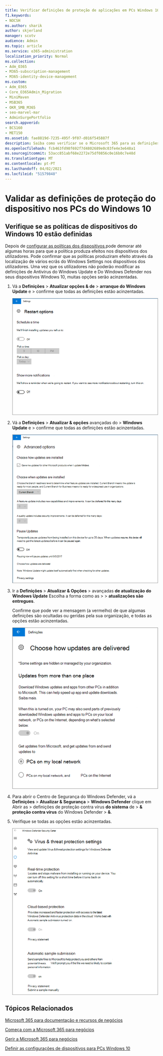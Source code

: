 ```yaml
---
title: Verificar definições de proteção de aplicações em PCs Windows 10
f1.keywords:
- NOCSH
ms.author: sharik
author: skjerland
manager: scotv
audience: Admin
ms.topic: article
ms.service: o365-administration
localization_priority: Normal
ms.collection:
- Adm_O365
- M365-subscription-management
- M365-identity-device-management
ms.custom:
- Adm_O365
- Core_O365Admin_Migration
- MiniMaven
- MSB365
- OKR_SMB_M365
- seo-marvel-mar
- AdminSurgePortfolio
search.appverid:
- BCS160
- MET150
ms.assetid: fae8819d-7235-495f-9f07-d016f545887f
description: Saiba como verificar se o Microsoft 365 para as definições de proteção de aplicações empresariais entrou em vigor nos dispositivos windows 10 dos seus utilizadores.
ms.openlocfilehash: fcb463fd98f692f7d4802689e0c03fe4e3e648a1
ms.sourcegitcommit: 53acc851abf68e2272e75df0856c0e16b0c7e48d
ms.translationtype: MT
ms.contentlocale: pt-PT
ms.lasthandoff: 04/02/2021
ms.locfileid: "51579848"
---
```

# <a name="validate-device-protection-settings-on-windows-10-pcs"></a>Validar as definições de proteção do dispositivo nos PCs do Windows 10

## <a name="verify-that-windows-10-device-policies-are-set"></a>Verifique se as políticas de dispositivos do Windows 10 estão definidas

Depois de [configurar as políticas dos dispositivos,](protection-settings-for-windows-10-pcs.md)pode demorar até algumas horas para que a política produza efeitos nos dispositivos dos utilizadores. Pode confirmar que as políticas produziram efeito através da localização de vários ecrãs do Windows Settings nos dispositivos dos utilizadores. Uma vez que os utilizadores não poderão modificar as definições de Antivírus do Windows Update e Do Windows Defender nos seus dispositivos Windows 10, muitas opções serão acinzentadas.
  
1. Vá a **Definições** \> **Atualizar opções &amp; de** \> **arranque do Windows Update** e \>  confirme que todas as definições estão acinzentadas. 
    
    ![Todas as opções restart estão acinzentadas.](../media/31308da9-18b0-47c5-bbf6-d5fa6747c376.png)
  
2. Vá a **Definições** \> **Atualizar &amp; opções** avançadas do \> **Windows Update** e \>  confirme que todas as definições estão acinzentadas. 
    
    ![As opções de atualizações avançadas do Windows estão todas acinzentadas.](../media/049cf281-d503-4be9-898b-c0a3286c7fc2.png)
  
3. Ir a **Definições** \> **Atualizar &amp; Opções** \> avançadas **de atualização do Windows Update** Escolha a forma como as \>  \> **atualizações são entregues**.
    
    Confirme que pode ver a mensagem (a vermelho) de que algumas definições são ocultadas ou geridas pela sua organização, e todas as opções estão acinzentadas.
    
    ![Escolha como as atualizações são entregues página indica que as definições são ocultadas ou geridas pela sua organização.](../media/6b3e37c5-da41-4afd-9983-b4f406216b59.png)
  
4. Para abrir o Centro de Segurança do Windows Defender, vá a **Definições** \> **Atualizar &amp; Segurança** \> **Windows Defender** clique em Abrir as \> definições de proteção contra vírus **do sistema** de \> **&amp; proteção contra vírus** do Windows Defender \> **&amp;**. 
    
5. Verifique se todas as opções estão acinzentadas. 
    
    ![As definições de proteção contra vírus e ameaças estão acinzentadas.](../media/9ca68d40-a5d9-49d7-92a4-c581688b5926.png)
  
## <a name="related-topics"></a>Tópicos Relacionados

[Microsoft 365 para documentação e recursos de negócios](./index.yml)
  
[Começa com a Microsoft 365 para negócios](microsoft-365-business-overview.md)
  
[Gerir a Microsoft 365 para negócios](manage.md)
  
[Definir as configurações de dispositivos para PCs Windows 10](protection-settings-for-windows-10-pcs.md)
